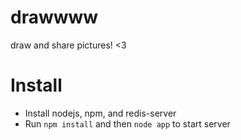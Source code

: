 drawwww
=======

draw and share pictures! &lt;3

# Install
* Install nodejs, npm, and redis-server
* Run `npm install` and then `node app` to start server
